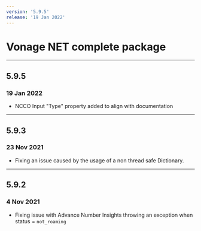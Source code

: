 ```yaml
---
version: '5.9.5'
release: '19 Jan 2022'
---
```

# Vonage NET complete package

---

## 5.9.5
### 19 Jan 2022

- NCCO Input "Type" property added to align with documentation

---

## 5.9.3
### 23 Nov 2021

- Fixing an issue caused by the usage of a non thread safe Dictionary.

---

## 5.9.2
### 4 Nov 2021

- Fixing issue with Advance Number Insights throwing an exception when status = `not_roaming`